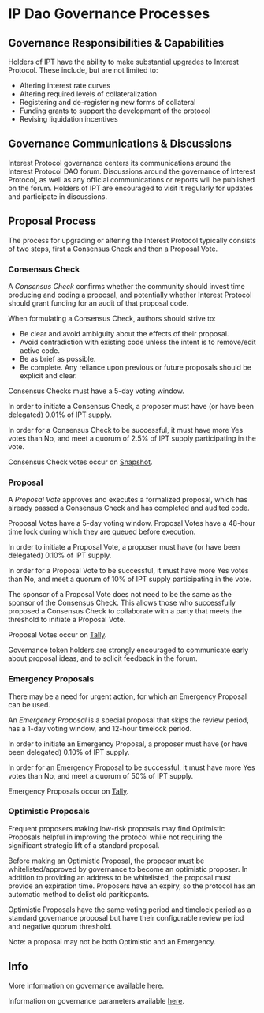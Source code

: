 # IP Dao Governance Processes

## Governance Responsibilities & Capabilities
Holders of IPT have the ability to make substantial upgrades to Interest Protocol. These include, but are not limited to:

* Altering interest rate curves
* Altering required levels of collateralization
* Registering and de-registering new forms of collateral
* Funding grants to support the development of the protocol
* Revising liquidation incentives

## Governance Communications & Discussions
Interest Protocol governance centers its communications around the Interest Protocol DAO forum. Discussions around the governance of Interest Protocol, as well as any official communications or reports will be published on the forum. Holders of IPT are encouraged to visit it regularly for updates and participate in discussions.

## Proposal Process
The process for upgrading or altering the Interest Protocol typically consists of two steps, first a Consensus Check and then a Proposal Vote.


### Consensus Check
A *Consensus Check* confirms whether the community should invest time producing and coding a proposal, and potentially whether Interest Protocol should grant funding for an audit of that proposal code.

When formulating a Consensus Check, authors should strive to:

* Be clear and avoid ambiguity about the effects of their proposal.
* Avoid contradiction with existing code unless the intent is to remove/edit active code.
* Be as brief as possible.
* Be complete. Any reliance upon previous or future proposals should be explicit and clear.

Consensus Checks must have a 5-day voting window.

In order to initiate a Consensus Check, a proposer must have (or have been delegated) 0.01% of IPT supply.

In order for a Consensus Check to be successful, it must have more Yes votes than No, and meet a quorum of 2.5% of IPT supply participating in the vote.

Consensus Check votes occur on [Snapshot](https://snapshot.org/#/).

### Proposal

A *Proposal Vote* approves and executes a formalized proposal, which has already passed a Consensus Check and has completed and audited code.

Proposal Votes have a 5-day voting window. Proposal Votes have a 48-hour time lock during which they are queued before execution.

In order to initiate a Proposal Vote, a proposer must have (or have been delegated) 0.10% of IPT supply.

In order for a Proposal Vote to be successful, it must have more Yes votes than No, and meet a quorum of 10% of IPT supply participating in the vote.

The sponsor of a Proposal Vote does not need to be the same as the sponsor of the Consensus Check. This allows those who successfully proposed a Consensus Check to collaborate with a party that meets the threshold to initiate a Proposal Vote.

Proposal Votes occur on [Tally](https://www.tally.xyz).

Governance token holders are strongly encouraged to communicate early about proposal ideas, and to solicit feedback in the forum. 

### Emergency Proposals
There may be a need for urgent action, for which an Emergency Proposal can be used.

An *Emergency Proposal* is a special proposal that skips the review period, has a 1-day voting window, and 12-hour timelock period.

In order to initiate an Emergency Proposal, a proposer must have (or have been delegated) 0.10% of IPT supply.

In order for an Emergency Proposal to be successful, it must have more Yes votes than No, and meet a quorum of 50% of IPT supply.

Emergency Proposals occur on [Tally](https://www.tally.xyz).

### Optimistic Proposals
Frequent proposers making low-risk proposals may find Optimistic Proposals helpful in improving the protocol while not requiring the significant strategic lift of a standard proposal.
 
Before making an Optimistic Proposal, the proposer must be whitelisted/approved by governance to become an optimistic proposer. In addition to providing an address to be whitelisted, the proposal must provide an expiration time. Proposers have an expiry, so the protocol has an automatic method to delist old pariticpants. 
 
Optimistic Proposals have the same voting period and timelock period as a standard governance proposal but have their configurable review period and negative quorum threshold.
 
Note: a proposal may not be both Optimistic and an Emergency. 

## Info
More information on governance available [here](../../../concepts/Governance/Overview).

Information on governance parameters available [here](../../../reference/ProtocolParameters).

